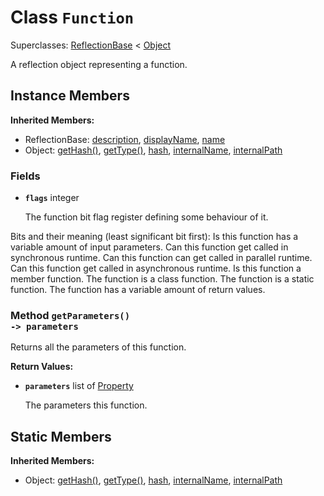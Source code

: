 # Class <code>Function</code>

Superclasses: <a href="ReflectionBase.md">ReflectionBase</a> < <a href="Object.md">Object</a>

A reflection object representing a function.
## Instance Members
<b>Inherited Members:</b>
- ReflectionBase: <a href="ReflectionBase.md#description">description</a>, <a href="ReflectionBase.md#displayName">displayName</a>, <a href="ReflectionBase.md#name">name</a>
- Object: <a href="Object.md#getHash">getHash()</a>, <a href="Object.md#getType">getType()</a>, <a href="Object.md#hash">hash</a>, <a href="Object.md#internalName">internalName</a>, <a href="Object.md#internalPath">internalPath</a>
### Fields
- <code><b>flags</b></code> integer

  The function bit flag register defining some behaviour of it.

Bits and their meaning (least significant bit first):
Is this function has a variable amount of input parameters.
Can this function get called in synchronous runtime.
Can this function can get called in parallel runtime.
Can this function get called in asynchronous runtime.
Is this function a member function.
The function is a class function.
The function is a static function.
The function has a variable amount of return values.
### Method <code>getParameters() -> parameters</code>
Returns all the parameters of this function.

<b>Return Values:</b>

- <code><b>parameters</b></code> list of <a href="Property.md">Property</a>

  The parameters this function.
## Static Members
<b>Inherited Members:</b>
- Object: <a href="Object.md#getHash">getHash()</a>, <a href="Object.md#getType">getType()</a>, <a href="Object.md#hash">hash</a>, <a href="Object.md#internalName">internalName</a>, <a href="Object.md#internalPath">internalPath</a>